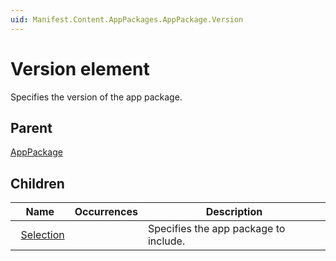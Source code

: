 ```yaml
---
uid: Manifest.Content.AppPackages.AppPackage.Version
---
```


# Version element

Specifies the version of the app package.

## Parent

[AppPackage](xref:Manifest.Content.AppPackages.AppPackage)

## Children

|Name|Occurrences|Description|
|--- |--- |--- |
|&nbsp;&nbsp;[Selection](xref:Manifest.Content.AppPackages.AppPackage.Version.Selection)||Specifies the app package to include.|
